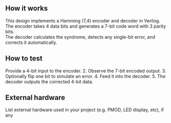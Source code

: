 <!---

This file is used to generate your project datasheet. Please fill in the information below and delete any unused
sections.

You can also include images in this folder and reference them in the markdown. Each image must be less than
512 kb in size, and the combined size of all images must be less than 1 MB.
-->

## How it works

This design implements a Hamming (7,4) encoder and decoder in Verilog.  
The encoder takes 4 data bits and generates a 7-bit code word with 3 parity bits.  
The decoder calculates the syndrome, detects any single-bit error, and corrects it automatically.  

## How to test

Provide a 4-bit input to the encoder.
2. Observe the 7-bit encoded output.
3. Optionally flip one bit to simulate an error.
4. Feed it into the decoder.
5. The decoder outputs the corrected 4-bit data.

## External hardware

List external hardware used in your project (e.g. PMOD, LED display, etc), if any
